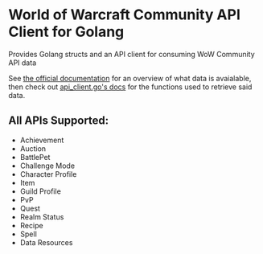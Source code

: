 # World of Warcraft Community API Client for Golang

Provides Golang structs and an API client for consuming WoW Community
API data

See [the official
documentation](http://blizzard.github.io/api-wow-docs/) for an
overview of what data is avaialable, then check out [api_client.go's
docs](http://godoc.org/github.com/bluepojo/wow#ApiClient) for the
functions used to retrieve said data.

## All APIs Supported:

* Achievement
* Auction
* BattlePet
* Challenge Mode
* Character Profile
* Item
* Guild Profile
* PvP
* Quest
* Realm Status
* Recipe
* Spell
* Data Resources
